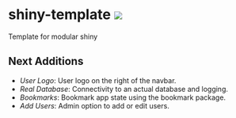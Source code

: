 # shiny-template ![](https://travis-ci.org/rmwoody/shiny-template.svg?branch=master)
Template for modular shiny

## Next Additions

- *User Logo*: User logo on the right of the navbar.
- *Real Database*: Connectivity to an actual database and logging.
- *Bookmarks*: Bookmark app state using the bookmark package.
- *Add Users*: Admin option to add or edit users.
